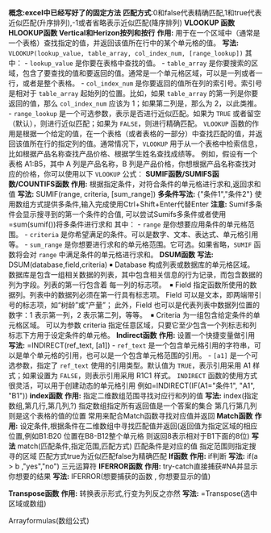 **概念:excel中已经写好了的固定方法**
**匹配方式**:0和false代表精确匹配,1和true代表近似匹配(升序排列),-1或者省略表示近似匹配(降序排列)
**VLOOKUP 函数HLOOKUP函数 Vertical和Herizon按列和按行**
	**作用:**
		用于在一个区域中（通常是一个表格）查找指定的值，并返回该值所在行中的某个单元格的值。
	**写法:**
		`VLOOKUP(lookup_value, table_array, col_index_num, [range_lookup])`
	其中：
	- `lookup_value` 是你要在表格中查找的值。
	- `table_array` 是你要搜索的区域，包含了要查找的值和要返回的值。通常是一个单元格区域，可以是一列或者一行，或者是整个表格。
	- `col_index_num` 是你要返回的值所在列的索引号。索引号是相对于 `table_array` 起始列的位置。比如，如果 `table_array` 的第一列是你要返回的值，那么 `col_index_num` 应该为 1；如果第二列是，那么为 2，以此类推。
	- `range_lookup` 是一个可选参数，表示是否进行近似匹配。如果为 `TRUE` 或者留空（默认），则进行近似匹配；如果为 `FALSE`，则进行精确匹配。
	`VLOOKUP` 函数的作用是根据一个给定的值，在一个表格（或者表格的一部分）中查找匹配的值，并返回该值所在行的指定列的值。通常情况下，`VLOOKUP` 用于从一个表格中检索信息，比如根据产品名称查找产品价格、根据学生姓名查找成绩等。
	例如，假设有一个表格 A1:B5，其中 A 列是产品名称，B 列是产品价格，你想根据产品名称查找对应的价格，你可以使用以下 `VLOOKUP` 公式：
**SUMIF函数/SUMIFS函数/COUNTIFS函数**
	**作用:**
		根据指定条件，对符合条件的单元格进行求和,返回求和值
	**写法:**
		SUMIF(range, criteria, [sum_range])
		**多条件写法:**
			{"条件1","条件2"}                  使用数组方式提供多条件,输入完成使用Ctrl+Shift+Enter代替Enter
			**注意:** Sumif多条件会显示搜寻到的第一个条件的合值,
			可以尝试Sumifs多条件或者使用=sum(sumif())将多条件进行求和
	其中：
	- `range` 是你想要应用条件的单元格范围。
	- `criteria` 是你希望满足的条件。可以是数字、文本、表达式、单元格引用等。
	- `sum_range` 是你想要进行求和的单元格范围。它可选。如果省略，`SUMIF` 函数将会对 `range` 中满足条件的单元格进行求和。
**DSUM函数**
	**写法:**
		 DSUM(database,field,criteria)
		￭ Database 构成列表或数据库的单元格区域。
		数据库是包含一组相关数据的列表，其中包含相关信息的行为记录，而包含数据的列为字段。列表的第一行包含着
		每一列的标志项。 
		￭ Field 指定函数所使用的数据列。列表中的数据列必须在第一行具有标志项。
		Field 可以是文本，即两端带引号的标志项，如“树龄”或“产量”；
		此外，Field 也可以是代表列表中数据列位置的数字：1 表示第一列，2 表示第二列，等等。 
		￭ Criteria 为一组包含给定条件的单元格区域。
		可以为参数 criteria 指定任意区域，只要它至少包含一个列标志和列标志下方用于设定条件的单元格。
**Indirect函数**
	**作用:**
		设置一个快捷变量做引用
	**写法:**
		=INDIRECT(ref_text, \[a1])
			- `ref_text` 是一个包含单元格引用的字符串，可以是单个单元格的引用，也可以是一个包含单元格范围的引用。
			- `[a1]` 是一个可选参数，指定了 `ref_text` 使用的引用类型。默认值为 `TRUE`，表示引用采用 A1 样式；如果设置为 `FALSE`，则表示引用采用 R1C1 样式。
	`INDIRECT` 函数的使用方式很灵活，可以用于创建动态的单元格引用
	例如=INDIRECT(IF(A1="条件1", "A1", "B1"))
**index函数**
	**作用:**
		指定二维数组范围寻找对应行和列的值
	**写法:**
		index(指定数组,第几行,第几列,?)
			指定数组指定所有返回值是一个答案的集合
			第几行第几列则是这个表格的值的位置
	常用来配合Match函数寻找对应值并返回
**Match函数**
	**作用:**
		设定条件,根据条件在二维数组中寻找匹配值并返回(返回值为指定区域的相应位置,例如B1:B20 位置在B8-B12整个单元格 则返回8表示相对于B1下面的8位)
	**写法**
		match(匹配条件,指定范围,匹配方式)
			匹配条件是对应的值
			指定范围则指定搜寻的区域
			匹配方式true为近似匹配false为精确匹配
**If函数**
	**作用:**
		if判断
	**写法:**
		 if(a > b ,"yes","no")    三元运算符
**IFERROR函数**
	**作用:**
		try-catch直接捕获#NA并显示你想要的结果
	**写法:**
		IFERROR(想要捕获的函数 , 你想要显示的值)


**Transpose函数**
	**作用:**
		转换表示形式,行变为列反之亦然
	**写法:**
		=Transpose(选中区域或数组)




Arrayformulas(数组公式)